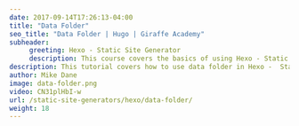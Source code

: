 ```yaml
---
date: 2017-09-14T17:26:13-04:00
title: "Data Folder"
seo_title: "Data Folder | Hugo | Giraffe Academy"
subheader:
     greeting: Hexo - Static Site Generator
     description: This course covers the basics of using Hexo - Static Site Generator. Work your way through the articles and we'll teach you everything you need to know to create a professional and scalable website or blog!
description: This tutorial covers how to use data folder in Hexo -  Static Site Generator.
author: Mike Dane
image: data-folder.png
video: CN31plHbI-w
url: /static-site-generators/hexo/data-folder/
weight: 18
---
```

